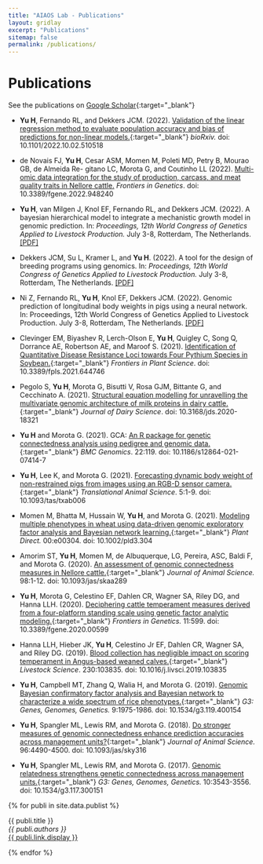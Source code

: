 ```yaml
---
title: "AIAOS Lab - Publications"
layout: gridlay
excerpt: "Publications"
sitemap: false
permalink: /publications/
---
```



# Publications


<!--
## Highlights
(For a full list see [below](#full-list) or go to [Google Scholar](https://scholar.google.com/citations?user=et6IhFcAAAAJ))
{% assign number_printed = 0 %}
{% for publi in site.data.publist %}
{% assign even_odd = number_printed | modulo: 2 %}
{% if publi.highlight == 1 %}
{% if even_odd == 0 %}
<div class="row">
{% endif %}
<div class="col-sm-6 clearfix">
 <div class="well">
  <pubtit>{{ publi.title }}</pubtit>
  <img src="{{ site.url }}{{ site.baseurl }}/images/pubpic/{{ publi.image }}" class="img-responsive" width="33%" style="float: left" />
  <p>{{ publi.description }}</p>
  <p><em>{{ publi.authors }}</em></p>
  <p><strong><a href="{{ publi.link.url }}">{{ publi.link.display }}</a></strong></p>
  <p class="text-danger"><strong> {{ publi.news1 }}</strong></p>
  <p> {{ publi.news2 }}</p>
 </div>
</div>
{% assign number_printed = number_printed | plus: 1 %}
{% if even_odd == 1 %}
</div>
{% endif %}
{% endif %}
{% endfor %}
{% assign even_odd = number_printed | modulo: 2 %}
{% if even_odd == 1 %}
</div>
{% endif %}
<p> &nbsp; </p>
-->

See the publications on [Google Scholar](https://scholar.google.com/citations?user=JdcOaX0AAAAJ&hl=en){:target="_blank"}

- **Yu H**, Fernando RL, and Dekkers JCM. (2022). [Validation of the linear regression method to evaluate population accuracy and bias of predictions for non-linear models.](https://www.biorxiv.org/content/10.1101/2022.10.02.510518){:target="_blank"} _bioRxiv._ doi: 10.1101/2022.10.02.510518 

- de Novais FJ, **Yu H**, Cesar ASM, Momen M, Poleti MD, Petry B, Mourao GB, de Almeida Re-
gitano LC, Morota G, and Coutinho LL (2022). [Multi-omic data integration for the study of production, carcass, and meat quality traits in Nellore cattle.](https://www.frontiersin.org/articles/10.3389/fgene.2022.948240/full) _Frontiers in Genetics_. doi: 10.3389/fgene.2022.948240

- **Yu H**, van Milgen J, Knol EF, Fernando RL, and Dekkers JCM. (2022). A bayesian hierarchical model to integrate a mechanistic growth model in genomic prediction. In: _Proceedings, 12th World Congress of Genetics Applied to Livestock Production._ July 3-8, Rotterdam, The Netherlands. [[PDF]](https://www.wageningenacademic.com/pb-assets/wagen/WCGALP2022/13_013.pdf)

- Dekkers JCM, Su L, Kramer L, and **Yu H**. (2022). A tool for the design of breeding programs using genomics. In: _Proceedings, 12th World Congress of Genetics Applied to Livestock Production._ July 3-8, Rotterdam, The Netherlands. [[PDF]](https://www.wageningenacademic.com/pb-assets/wagen/WCGALP2022/45_006.pdf)

- Ni Z, Fernando RL, **Yu H**, Knol EF, Dekkers JCM. (2022). Genomic prediction of longitudinal body weights in pigs using a neural network. In: Proceedings, 12th World Congress of Genetics Applied to Livestock Production. July 3-8, Rotterdam, The Netherlands. [[PDF]](https://www.wageningenacademic.com/pb-assets/wagen/WCGALP2022/60_013.pdf)

- Clevinger EM, Biyashev R, Lerch-Olson E, **Yu H**, Quigley C, Song Q, Dorrance AE, Robertson AE, and Maroof S. (2021). [Identification of Quantitative Disease Resistance Loci towards Four Pythium Species in Soybean.](https://www.frontiersin.org/articles/10.3389/fpls.2021.644746/abstract){:target="_blank"} _Frontiers in Plant Science_. doi: 10.3389/fpls.2021.644746

- Pegolo S, **Yu H**, Morota G, Bisutti V, Rosa GJM, Bittante G, and Cecchinato A. (2021). [Structural equation modelling for unravelling the multivariate genomic architecture of milk proteins in dairy cattle.](https://doi.org/10.3168/jds.2020-18321){:target="_blank"} _Journal of Dairy Science_. doi: 10.3168/jds.2020-18321

- **Yu H** and Morota G. (2021). GCA: [An R package for genetic connectedness analysis using pedigree and genomic data.](https://bmcgenomics.biomedcentral.com/articles/10.1186/s12864-021-07414-7){:target="_blank"} _BMC Genomics_. 22:119. doi: 10.1186/s12864-021-07414-7

- **Yu H**, Lee K, and Morota G. (2021). [Forecasting dynamic body weight of non-restrained pigs from images using an RGB-D sensor camera.](https://academic.oup.com/tas/advance-article/doi/10.1093/tas/txab006/6102880){:target="_blank"} _Translational Animal Science_. 5:1-9. doi: 10.1093/tas/txab006

- Momen M, Bhatta M, Hussain W, **Yu H**, and Morota G. (2021). [Modeling multiple phenotypes in wheat using data-driven genomic exploratory factor analysis and Bayesian network learning.](https://onlinelibrary.wiley.com/doi/10.1002/pld3.304){:target="_blank"} _Plant Direct._ 00:e00304. doi: 10.1002/pld3.304

- Amorim ST, **Yu H**, Momen M, de Albuquerque, LG, Pereira, ASC, Baldi F, and Morota G. (2020). [An assessment of genomic connectedness measures in Nellore cattle.](https://academic.oup.com/jas/advance-article/doi/10.1093/jas/skaa289/5900679){:target="_blank"} _Journal of Animal Science._ 98:1-12. doi: 10.1093/jas/skaa289

- **Yu H**, Morota G, Celestino EF, Dahlen CR, Wagner SA, Riley DG, and Hanna LLH. (2020). [Deciphering cattle temperament measures derived from a four-platform standing scale using genetic factor analytic modeling.](https://doi.org/10.3389/fgene.2020.00599){:target="_blank"} _Frontiers in Genetics._ 11:599. doi: 10.3389/fgene.2020.00599

- Hanna LLH, Hieber JK, **Yu H**, Celestino Jr EF, Dahlen CR, Wagner SA, and Riley DG. (2019). [Blood collection has negligible impact on scoring temperament in Angus-based weaned calves.](https://doi.org/10.1016/j.livsci.2019.103835){:target="_blank"} _Livestock Science_. 230:103835. doi: 10.1016/j.livsci.2019.103835

- **Yu H**, Campbell MT, Zhang Q, Walia H, and Morota G. (2019). [Genomic Bayesian confirmatory factor analysis and Bayesian network to characterize a wide spectrum of rice phenotypes.](https://doi.org/10.1534/g3.119.400154){:target="_blank"} _G3: Genes, Genomes, Genetics._ 9:1975-1986. doi: 10.1534/g3.119.400154

- **Yu H**, Spangler ML, Lewis RM, and Morota G. (2018). [Do stronger measures of genomic connectedness enhance prediction accuracies across management units?](https://doi.org/10.1093/jas/sky316){:target="_blank"} _Journal of Animal Science._ 96:4490-4500. doi: 10.1093/jas/sky316

- **Yu H**, Spangler ML, Lewis RM, and Morota G. (2017). [Genomic relatedness strengthens genetic connectedness across management units.](https://doi.org/10.1534/g3.117.300151){:target="_blank"} _G3: Genes, Genomes, Genetics._ 10:3543-3556. doi: 10.1534/g3.117.300151

{% for publi in site.data.publist %}

  {{ publi.title }} <br />
  <em>{{ publi.authors }} </em><br /><a href="{{ publi.link.url }}">{{ publi.link.display }}</a>

{% endfor %}
